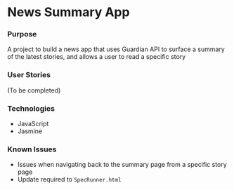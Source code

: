 # News Summary App

### Purpose
A project to build a news app that uses Guardian API to surface a summary of the latest stories, and allows a user to read a specific story

### User Stories
(To be completed)

### Technologies
* JavaScript
* Jasmine

### Known Issues
- Issues when navigating back to the summary page from a specific story page
- Update required to `SpecRunner.html`



